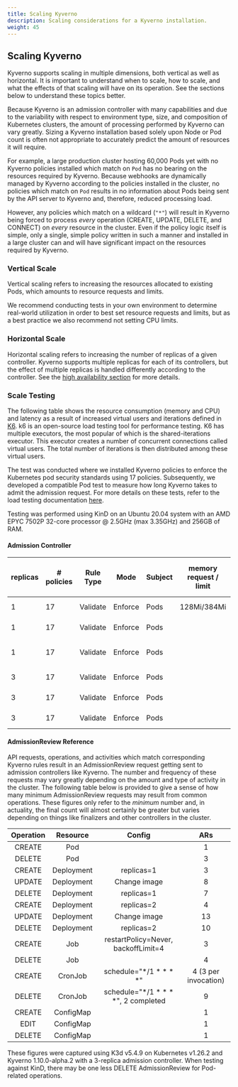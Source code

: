 ```yaml
---
title: Scaling Kyverno
description: Scaling considerations for a Kyverno installation.
weight: 45
---
```


## Scaling Kyverno

Kyverno supports scaling in multiple dimensions, both vertical as well as horizontal. It is important to understand when to scale, how to scale, and what the effects of that scaling will have on its operation. See the sections below to understand these topics better.

Because Kyverno is an admission controller with many capabilities and due to the variability with respect to environment type, size, and composition of Kubernetes clusters, the amount of processing performed by Kyverno can vary greatly. Sizing a Kyverno installation based solely upon Node or Pod count is often not appropriate to accurately predict the amount of resources it will require.

For example, a large production cluster hosting 60,000 Pods yet with no Kyverno policies installed which match on `Pod` has no bearing on the resources required by Kyverno. Because webhooks are dynamically managed by Kyverno according to the policies installed in the cluster, no policies which match on `Pod` results in no information about Pods being sent by the API server to Kyverno and, therefore, reduced processing load.

However, any policies which match on a wildcard (`"*"`) will result in Kyverno being forced to process _every_ operation (CREATE, UPDATE, DELETE, and CONNECT) on _every_ resource in the cluster. Even if the policy logic itself is simple, only a single, simple policy written in such a manner and installed in a large cluster can and will have significant impact on the resources required by Kyverno.

### Vertical Scale

Vertical scaling refers to increasing the resources allocated to existing Pods, which amounts to resource requests and limits.

We recommend conducting tests in your own environment to determine real-world utilization in order to best set resource requests and limits, but as a best practice we also recommend not setting CPU limits.

### Horizontal Scale

Horizontal scaling refers to increasing the number of replicas of a given controller. Kyverno supports multiple replicas for each of its controllers, but the effect of multiple replicas is handled differently according to the controller. See the [high availability section](../high-availability/_index.md#how-ha-works-in-kyverno) for more details.

### Scale Testing

The following table shows the resource consumption (memory and CPU) and latency as a result of increased virtual users and iterations defined in [K6](https://k6.io/open-source/). k6 is an open-source load testing tool for performance testing. K6 has multiple executors, the most popular of which is the shared-iterations executor. This executor creates a number of concurrent connections called virtual users. The total number of iterations is then distributed among these virtual users.

The test was conducted where we installed Kyverno policies to enforce the Kubernetes pod security standards using 17 policies. Subsequently, we developed a compatible Pod test to measure how long Kyverno takes to admit the admission request. For more details on these tests, refer to the load testing documentation [here](https://github.com/kyverno/load-testing/tree/main/k6).

Testing was performed using KinD on an Ubuntu 20.04 system with an AMD EPYC 7502P 32-core processor @ 2.5GHz (max 3.35GHz) and 256GB of RAM.

#### Admission Controller

| replicas | # policies | Rule Type | Mode    | Subject | memory request / limit | cpu request | Virtual Users/Iterations | ARPS           | Latency (avg/p(90), unit: ms) | Memory (max) | CPU (max) | admission reports | bgscan reports | policy reports | reports controller memory (max) | reports controller CPU (max) | # nodes | # pods |
|----------|------------|-----------|---------|---------|------------------------|-------------|-------------------------|----------------|------------------------------|--------------|-----------|------------------|---------------|----------------|--------------------------------|------------------------------|---------|--------|
| 1        | 17         | Validate  | Enforce | Pods    | 128Mi/384Mi            | 100m        | 100/1,000              | 44.28 / 67.64 | 104Mi                        | 563m         |           |                  |               |                |                                |                              | 1k      |        |
| 1        | 17         | Validate  | Enforce | Pods    |                        |             | 200/5,000              | 87.88 / 156.22 | 115Mi                        | 3878m        |           |                  |               |                |                                |                              | 5k      |        |
| 1        | 17         | Validate  | Enforce | Pods    |                        |             | 500/10,000             | 200.45 / 506.65 | 116Mi                        | 4733m        |           |                  |               |                |                                |                              | 10k     |        |
| 3        | 17         | Validate  | Enforce | Pods    |                        |             | 100/1,000              | 34.14 / 54.76  | 72Mi                         | 235m         |           |                  |               |                |                                |                              | 1k      |        |
| 3        | 17         | Validate  | Enforce | Pods    |                        |             | 200/5,000              | 60 / 107.19    | 109Mi                        | 1398m        |           |                  |               |                |                                |                              | 5k      |        |
| 3        | 17         | Validate  | Enforce | Pods    |                        |             | 500/10,000             | 142 / 285.18   | 186Mi                        |

#### AdmissionReview Reference

API requests, operations, and activities which match corresponding Kyverno rules result in an AdmissionReview request getting sent to admission controllers like Kyverno. The number and frequency of these requests may vary greatly depending on the amount and type of activity in the cluster. The following table below is provided to give a sense of how many minimum AdmissionReview requests may result from common operations. These figures only refer to the _minimum_ number and, in actuality, the final count will almost certainly be greater but varies depending on things like finalizers and other controllers in the cluster.

| Operation |  Resource  |                Config               |          ARs         |
|:---------:|:----------:|:-----------------------------------:|:--------------------:|
| CREATE    | Pod        |                                     |                    1 |
| DELETE    | Pod        |                                     |                    3 |
| CREATE    | Deployment | replicas=1                          |                    3 |
| UPDATE    | Deployment | Change image                        |                    8 |
| DELETE    | Deployment | replicas=1                          |                    7 |
| CREATE    | Deployment | replicas=2                          |                    4 |
| UPDATE    | Deployment | Change image                        |                   13 |
| DELETE    | Deployment | replicas=2                          |                   10 |
| CREATE    | Job        | restartPolicy=Never, backoffLimit=4 |                    3 |
| DELETE    | Job        |                                     |                    4 |
| CREATE    | CronJob    | schedule="*/1 * * * *"              | 4 (3 per invocation) |
| DELETE    | CronJob    | schedule="*/1 * * * *", 2 completed |                    9 |
| CREATE    | ConfigMap  |                                     |                    1 |
| EDIT      | ConfigMap  |                                     |                    1 |
| DELETE    | ConfigMap  |                                     |                    1 |

These figures were captured using K3d v5.4.9 on Kubernetes v1.26.2 and Kyverno 1.10.0-alpha.2 with a 3-replica admission controller. When testing against KinD, there may be one less DELETE AdmissionReview for Pod-related operations.
